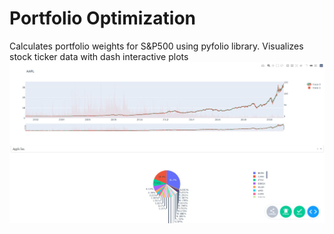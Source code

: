 # Portfolio Optimization 
Calculates portfolio weights for S&P500 using pyfolio library. Visualizes stock ticker data with dash interactive plots  
![alt text](https://github.com/claCase/Portfolio-Optimization/blob/master/Immagine.jpg?raw=true)
